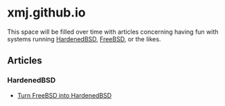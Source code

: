 # xmj.github.io

This space will be filled over time with articles concerning having fun with
systems running [HardenedBSD](https://www.hardenedbsd.org),
[FreeBSD](https://www.freebsd.org), or the likes.


## Articles

### HardenedBSD

* [Turn FreeBSD into HardenedBSD](articles/hardenedbsd/convert_freebsd_to_hardenedbsd.md)
